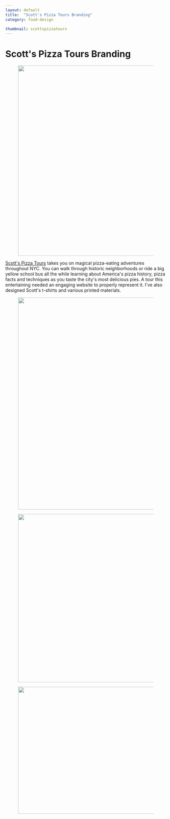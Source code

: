 ```yaml
---
layout: default
title:  "Scott's Pizza Tours Branding"
category: food-design

thumbnail: scottspizzatours
---
```


# Scott's Pizza Tours Branding

<figure>
	<img src="{{ site.baseurl}}/images/scottspizzatours_01.jpg" width="790" height="595">
</figure>

[Scott's Pizza Tours](http://www.scottspizzatours.com/) takes you on magical pizza-eating adventures throughout NYC. You can walk through historic neighborhoods or ride a big yellow school bus all the while learning about America's pizza history, pizza facts and techniques as you taste the city's most delicious pies. A tour this entertaining needed an engaging website to properly represent it. I've also designed Scott's t-shirts and various printed materials.

<figure>
	<img src="{{ site.baseurl}}/images/scottspizzatours_02.jpg" width="790" height="663">
</figure>

<figure>
	<img src="{{ site.baseurl}}/images/scottspizzatours_03.jpg" width="790" height="526">
</figure>

<figure>
	<img src="{{ site.baseurl}}/images/scottspizzatours_04.gif" width="790" height="397">
</figure>

